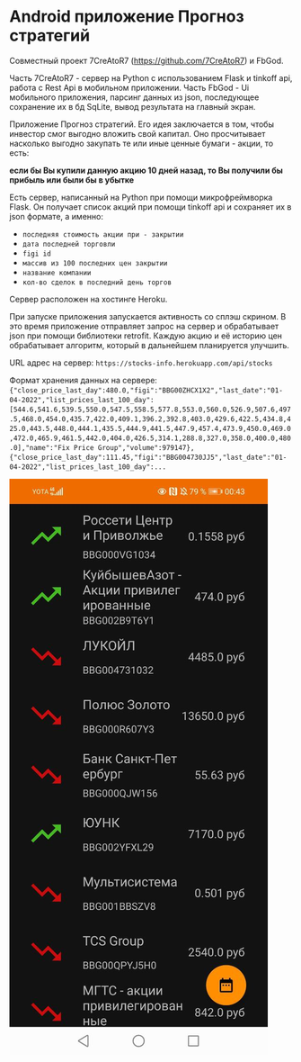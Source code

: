 # Android приложение Прогноз стратегий

Совместный проект 7CreAtoR7 (https://github.com/7CreAtoR7) и FbGod.

Часть 7CreAtoR7 - сервер на Python с использованием Flask и tinkoff api, работа с Rest Api в мобильном приложении.
Часть FbGod - Ui мобильного приложения, парсинг данных из json, последующее сохранение их в бд SqLite, вывод результата на главный экран.

Приложение Прогноз стратегий.
Его идея заключается в том, чтобы инвестор смог выгодно вложить свой капитал.
Оно просчитывает насколько выгодно закупать те или иные ценные бумаги - акции, то есть:

**если бы Вы купили данную акцию 10 дней назад, то Вы получили бы прибыль или были бы в убытке**

Есть сервер, написанный на Python при помощи микрофреймворка Flask.
Он получает список акций при помощи tinkoff api и сохраняет их в json формате, а именно:
 - `последняя стоимость акции при - закрытии`
 - `дата последней торговли`
 - `figi id`
 - `массив из 100 последних цен закрытии`
 - `название компании`
 - `кол-во сделок в последний день торгов`

Сервер расположен на хостинге Heroku.

При запуске приложения запускается активность со сплэш скрином.
В это время приложение отправляет запрос на сервер и обрабатывает json при помощи библиотеки retrofit.
Каждую акцию и её историю цен обрабатывает алгоритм, который в дальнейшем планируется улучшить.

URL адрес на сервер:
`https://stocks-info.herokuapp.com/api/stocks`

Формат хранения данных на сервере:
`{"close_price_last_day":480.0,"figi":"BBG00ZHCX1X2","last_date":"01-04-2022","list_prices_last_100_day":[544.6,541.6,539.5,550.0,547.5,558.5,577.8,553.0,560.0,526.9,507.6,497.5,468.0,454.0,435.7,422.0,409.1,396.2,392.8,403.0,429.6,422.5,434.8,425.0,443.5,448.0,444.1,435.5,444.9,441.5,447.9,457.4,473.9,450.0,469.0,472.0,465.9,461.5,442.0,404.0,426.5,314.1,288.8,327.0,358.0,400.0,480.0],"name":"Fix Price Group","volume":979147},{"close_price_last_day":111.45,"figi":"BBG004730JJ5","last_date":"01-04-2022","list_prices_last_100_day":...`

![](images/demo3.jpg)
<br />
